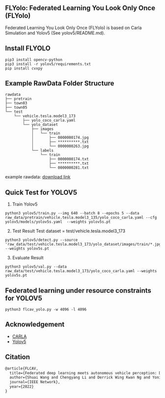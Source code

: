 ## FLYolo: Federated Learning You Look Only Once (FLYolo)
Federated Learning You Look Only Once (FLYolo) is based on Carla Simulation and Yolov5 (See yolov5/README.md). 

## Install FLYOLO
```
pip3 install opencv-python
pip3 install -r yolov5/requirements.txt
pip install cvxpy
```

## Example RawData Folder Structure 

```
rawdata
├── pretrain
├── town03
├── town05
└── test
    └── vehicle.tesla.model3_173
        ├── yolo_coco_carla.yaml
        └── yolo_dataset
            ├── images
            │   └── train
            │       ├── 0000000174.jpg
            │       ├── **********.txt
            │       └── 0000000263.jpg
            └── labels
                └── train
                    ├── 0000000174.txt
                    ├── **********.txt
                    └── 0000000281.txt

```

example rawdata: [download link](https://github.com/SIAT-INVS/CarlaFLCAV/releases/download/preview/fl_yolo_raw_data.tar.xz)

## Quick Test for YOLOV5

1. Train Yolov5
```
python3 yolov5/train.py --img 640 --batch 8 --epochs 5 --data raw_data/pretrain/vehicle.tesla.model3_135/yolo_coco_carla.yaml --cfg yolov5/models/yolov5s.yaml  --weights yolov5s.pt
```

2. Test Result
Test dataset = test/vehicle.tesla.model3_173
```
python3 yolov5/detect.py --source 'raw_data/test/vehicle.tesla.model3_173/yolo_dataset/images/train/*.jpg' --weights yolov5s.pt 

```

3. Evaluate Result
```
python3 yolov5/val.py --data raw_data/test/vehicle.tesla.model3_173/yolo_coco_carla.yaml --weights yolov5s.pt 
```

## Federated learning under resource constraints for YOLOV5
```
python3 flcav_yolo.py -w 4096 -l 4096
```

## Acknowledgement

* [CARLA](https://github.com/carla-simulator)
* [Yolov5](https://github.com/ultralytics/yolov5)

## Citation

```tex
@article{FLCAV,
  title={Federated deep learning meets autonomous vehicle perception: Design and verification},
  author={Shuai Wang and Chengyang Li and Derrick Wing Kwan Ng and Yonina C. Eldar and H. Vincent Poor and Qi Hao and Chengzhong Xu},
  journal={IEEE Network},
  year={2022}
}
```
